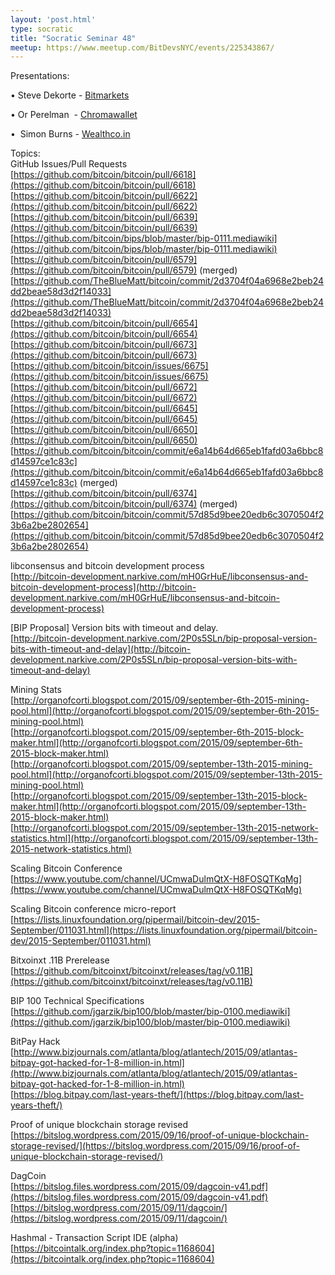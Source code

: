 ```yaml
---
layout: 'post.html'
type: socratic
title: "Socratic Seminar 48"
meetup: https://www.meetup.com/BitDevsNYC/events/225343867/
---
```


Presentations:

• Steve Dekorte - [Bitmarkets](https://voluntary.net/bitmarkets/)

• Or Perelman  - [Chromawallet](http://chromawallet.com/)

•  Simon Burns - [Wealthco.in](http://wealthco.in/)

Topics:  
GitHub Issues/Pull Requests  
[](https://github.com/bitcoin/bitcoin/pull/6618)[https://github.com/bitcoin/bitcoin/pull/6618](https://github.com/bitcoin/bitcoin/pull/6618)  
[](https://github.com/bitcoin/bitcoin/pull/6622)[https://github.com/bitcoin/bitcoin/pull/6622](https://github.com/bitcoin/bitcoin/pull/6622)  
[](https://github.com/bitcoin/bitcoin/pull/6639)[https://github.com/bitcoin/bitcoin/pull/6639](https://github.com/bitcoin/bitcoin/pull/6639)  
[](https://github.com/bitcoin/bips/blob/master/bip-0111.mediawiki)[https://github.com/bitcoin/bips/blob/master/bip-0111.mediawiki](https://github.com/bitcoin/bips/blob/master/bip-0111.mediawiki)  
[](https://github.com/bitcoin/bitcoin/pull/6579)[https://github.com/bitcoin/bitcoin/pull/6579](https://github.com/bitcoin/bitcoin/pull/6579) (merged)  
[](https://github.com/TheBlueMatt/bitcoin/commit/2d3704f04a6968e2beb24dd2beae58d3d2f14033)[https://github.com/TheBlueMatt/bitcoin/commit/2d3704f04a6968e2beb24dd2beae58d3d2f14033](https://github.com/TheBlueMatt/bitcoin/commit/2d3704f04a6968e2beb24dd2beae58d3d2f14033)  
[](https://github.com/bitcoin/bitcoin/pull/6654)[https://github.com/bitcoin/bitcoin/pull/6654](https://github.com/bitcoin/bitcoin/pull/6654)  
[](https://github.com/bitcoin/bitcoin/pull/6673)[https://github.com/bitcoin/bitcoin/pull/6673](https://github.com/bitcoin/bitcoin/pull/6673)  
[](https://github.com/bitcoin/bitcoin/issues/6675)[https://github.com/bitcoin/bitcoin/issues/6675](https://github.com/bitcoin/bitcoin/issues/6675)  
[](https://github.com/bitcoin/bitcoin/pull/6672)[https://github.com/bitcoin/bitcoin/pull/6672](https://github.com/bitcoin/bitcoin/pull/6672)  
[](https://github.com/bitcoin/bitcoin/pull/6645)[https://github.com/bitcoin/bitcoin/pull/6645](https://github.com/bitcoin/bitcoin/pull/6645)  
[](https://github.com/bitcoin/bitcoin/pull/6650)[https://github.com/bitcoin/bitcoin/pull/6650](https://github.com/bitcoin/bitcoin/pull/6650)  
[](https://github.com/bitcoin/bitcoin/commit/e6a14b64d665eb1fafd03a6bbc8d14597ce1c83c)[https://github.com/bitcoin/bitcoin/commit/e6a14b64d665eb1fafd03a6bbc8d14597ce1c83c](https://github.com/bitcoin/bitcoin/commit/e6a14b64d665eb1fafd03a6bbc8d14597ce1c83c) (merged)  
[](https://github.com/bitcoin/bitcoin/pull/6374)[https://github.com/bitcoin/bitcoin/pull/6374](https://github.com/bitcoin/bitcoin/pull/6374) (merged)  
[](https://github.com/bitcoin/bitcoin/commit/57d85d9bee20edb6c3070504f23b6a2be2802654)[https://github.com/bitcoin/bitcoin/commit/57d85d9bee20edb6c3070504f23b6a2be2802654](https://github.com/bitcoin/bitcoin/commit/57d85d9bee20edb6c3070504f23b6a2be2802654)

libconsensus and bitcoin development process  
[](http://bitcoin-development.narkive.com/mH0GrHuE/libconsensus-and-bitcoin-development-process)[http://bitcoin-development.narkive.com/mH0GrHuE/libconsensus-and-bitcoin-development-process](http://bitcoin-development.narkive.com/mH0GrHuE/libconsensus-and-bitcoin-development-process)

\[BIP Proposal\] Version bits with timeout and delay.  
[](http://bitcoin-development.narkive.com/2P0s5SLn/bip-proposal-version-bits-with-timeout-and-delay)[http://bitcoin-development.narkive.com/2P0s5SLn/bip-proposal-version-bits-with-timeout-and-delay](http://bitcoin-development.narkive.com/2P0s5SLn/bip-proposal-version-bits-with-timeout-and-delay)

Mining Stats  
[](http://organofcorti.blogspot.com/2015/09/september-6th-2015-mining-pool.html)[http://organofcorti.blogspot.com/2015/09/september-6th-2015-mining-pool.html](http://organofcorti.blogspot.com/2015/09/september-6th-2015-mining-pool.html)  
[](http://organofcorti.blogspot.com/2015/09/september-6th-2015-block-maker.html)[http://organofcorti.blogspot.com/2015/09/september-6th-2015-block-maker.html](http://organofcorti.blogspot.com/2015/09/september-6th-2015-block-maker.html)  
[](http://organofcorti.blogspot.com/2015/09/september-13th-2015-mining-pool.html)[http://organofcorti.blogspot.com/2015/09/september-13th-2015-mining-pool.html](http://organofcorti.blogspot.com/2015/09/september-13th-2015-mining-pool.html)  
[](http://organofcorti.blogspot.com/2015/09/september-13th-2015-block-maker.html)[http://organofcorti.blogspot.com/2015/09/september-13th-2015-block-maker.html](http://organofcorti.blogspot.com/2015/09/september-13th-2015-block-maker.html)  
[](http://organofcorti.blogspot.com/2015/09/september-13th-2015-network-statistics.html)[http://organofcorti.blogspot.com/2015/09/september-13th-2015-network-statistics.html](http://organofcorti.blogspot.com/2015/09/september-13th-2015-network-statistics.html)

Scaling Bitcoin Conference  
[](https://www.youtube.com/channel/UCmwaDulmQtX-H8FOSQTKqMg)[https://www.youtube.com/channel/UCmwaDulmQtX-H8FOSQTKqMg](https://www.youtube.com/channel/UCmwaDulmQtX-H8FOSQTKqMg)

Scaling Bitcoin conference micro-report  
[](https://lists.linuxfoundation.org/pipermail/bitcoin-dev/2015-September/011031.html)[https://lists.linuxfoundation.org/pipermail/bitcoin-dev/2015-September/011031.html](https://lists.linuxfoundation.org/pipermail/bitcoin-dev/2015-September/011031.html)

Bitxoinxt .11B Prerelease  
[](https://github.com/bitcoinxt/bitcoinxt/releases/tag/v0.11B)[https://github.com/bitcoinxt/bitcoinxt/releases/tag/v0.11B](https://github.com/bitcoinxt/bitcoinxt/releases/tag/v0.11B)

BIP 100 Technical Specifications  
[](https://github.com/jgarzik/bip100/blob/master/bip-0100.mediawiki)[https://github.com/jgarzik/bip100/blob/master/bip-0100.mediawiki](https://github.com/jgarzik/bip100/blob/master/bip-0100.mediawiki)

BitPay Hack  
[](http://www.bizjournals.com/atlanta/blog/atlantech/2015/09/atlantas-bitpay-got-hacked-for-1-8-million-in.html)[http://www.bizjournals.com/atlanta/blog/atlantech/2015/09/atlantas-bitpay-got-hacked-for-1-8-million-in.html](http://www.bizjournals.com/atlanta/blog/atlantech/2015/09/atlantas-bitpay-got-hacked-for-1-8-million-in.html)  
[](https://blog.bitpay.com/last-years-theft/)[https://blog.bitpay.com/last-years-theft/](https://blog.bitpay.com/last-years-theft/)

Proof of unique blockchain storage revised  
[](https://bitslog.wordpress.com/2015/09/16/proof-of-unique-blockchain-storage-revised/)[https://bitslog.wordpress.com/2015/09/16/proof-of-unique-blockchain-storage-revised/](https://bitslog.wordpress.com/2015/09/16/proof-of-unique-blockchain-storage-revised/)

DagCoin  
[](https://bitslog.files.wordpress.com/2015/09/dagcoin-v41.pdf)[https://bitslog.files.wordpress.com/2015/09/dagcoin-v41.pdf](https://bitslog.files.wordpress.com/2015/09/dagcoin-v41.pdf)  
[](https://bitslog.wordpress.com/2015/09/11/dagcoin/)[https://bitslog.wordpress.com/2015/09/11/dagcoin/](https://bitslog.wordpress.com/2015/09/11/dagcoin/)

Hashmal - Transaction Script IDE (alpha)  
[](https://bitcointalk.org/index.php?topic=1168604)[https://bitcointalk.org/index.php?topic=1168604](https://bitcointalk.org/index.php?topic=1168604)

